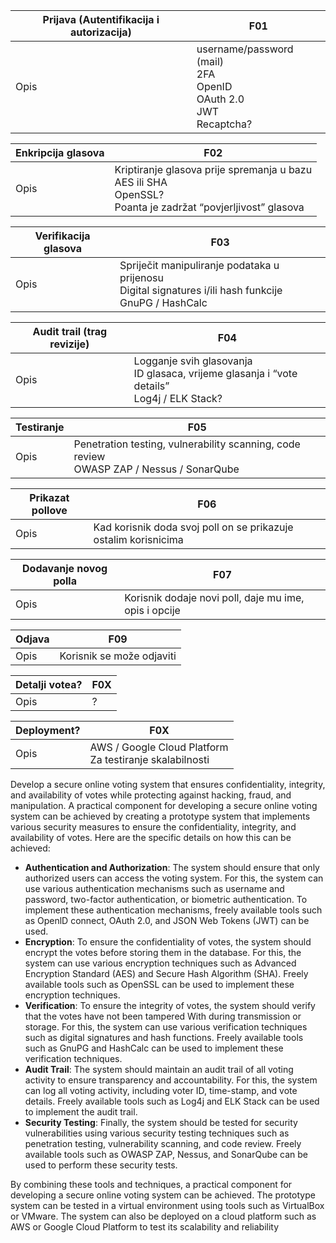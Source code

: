 | Prijava (Autentifikacija i autorizacija) | F01 |
| - | - |
| Opis | username/password (mail)<br> 2FA<br> OpenID<br> OAuth 2.0<br> JWT<br> Recaptcha? |

| Enkripcija glasova | F02 |
| - | - |
| Opis | Kriptiranje glasova prije spremanja u bazu<br> AES ili SHA<br> OpenSSL?<br> Poanta je zadržat “povjerljivost” glasova |

| Verifikacija glasova | F03 |
| - | - |
| Opis | Spriječit manipuliranje podataka u prijenosu<br> Digital signatures i/ili hash funkcije<br> GnuPG / HashCalc |

| Audit trail (trag revizije) | F04 |
| - | - |
| Opis | Logganje svih glasovanja<br> ID glasaca, vrijeme glasanja i “vote details”<br> Log4j / ELK Stack? |

| Testiranje | F05 |
| - | - |
| Opis | Penetration testing, vulnerability scanning, code review<br> OWASP ZAP / Nessus / SonarQube |

| Prikazat pollove | F06 |
| - | - |
| Opis | Kad korisnik doda svoj poll on se prikazuje ostalim korisnicima |

| Dodavanje novog polla | F07 |
| - | - |
| Opis | Korisnik dodaje novi poll, daje mu ime, opis i opcije |

| Odjava | F09 |
| - | - |
| Opis | Korisnik se može odjaviti |

| Detalji votea? | F0X |
| - | - |
| Opis | ? |

| Deployment? | F0X |
| - | - |
| Opis | AWS / Google Cloud Platform<br> Za testiranje skalabilnosti |

Develop a secure online voting system that ensures confidentiality, integrity, and availability of votes while protecting against hacking, fraud, and manipulation.
A practical component for developing a secure online voting system can be achieved by creating a prototype system that implements various security measures to ensure the confidentiality, integrity, and availability of votes. Here are the specific details on how this can be achieved:

  - <b>Authentication and Authorization</b>: The system should ensure that only authorized users can access the voting system. For this, the system can use various authentication mechanisms such as username and password, two-factor authentication, or biometric authentication. To implement these authentication mechanisms, freely available tools such as OpenlD connect, OAuth 2.0, and JSON Web Tokens (JWT) can be used.
  - <b>Encryption</b>: To ensure the confidentiality of votes, the system should encrypt the votes before storing them in the database. For this, the system can use various encryption techniques such as Advanced Encryption Standard (AES) and Secure Hash Algorithm (SHA). Freely available tools such as OpenSSL can be used to implement these encryption techniques.
  - <b>Verification</b>: To ensure the integrity of votes, the system should verify that the votes have not been tampered With during transmission or storage. For this, the system can use various verification techniques such as digital signatures and hash functions. Freely available tools such as GnuPG and HashCalc can be used to implement these verification techniques.
  - <b>Audit Trail</b>: The system should maintain an audit trail of all voting activity to ensure transparency and accountability. For this, the system can log all voting activity, including voter ID, time-stamp, and vote details. Freely available tools such as Log4j and ELK Stack can be used to implement the audit trail.
  - <b>Security Testing</b>: Finally, the system should be tested for security vulnerabilities using various security testing techniques such as penetration testing, vulnerability scanning, and code review. Freely available tools such as OWASP ZAP, Nessus, and SonarQube can be used to perform these security tests.

By combining these tools and techniques, a practical component for developing a secure online voting system can be achieved. The prototype system can be tested in a virtual environment using tools such as VirtualBox or VMware. The system can also be deployed on a cloud platform such as AWS or Google Cloud Platform to test its scalability and reliability
